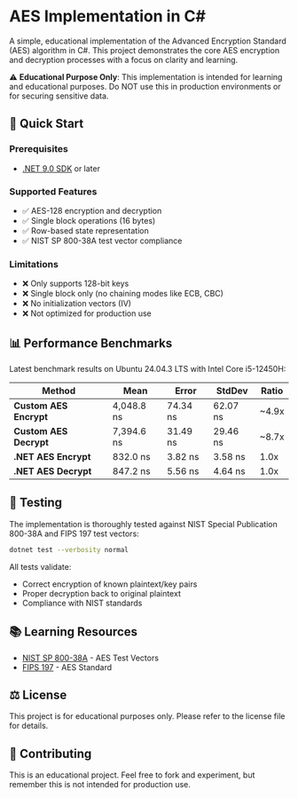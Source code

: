 # AES Implementation in C#

A simple, educational implementation of the Advanced Encryption Standard (AES) algorithm in C#. This project demonstrates the core AES encryption and decryption processes with a focus on clarity and learning.

⚠️ **Educational Purpose Only**: This implementation is intended for learning and educational purposes. Do NOT use this in production environments or for securing sensitive data.

## 🚀 Quick Start

### Prerequisites

- [.NET 9.0 SDK](https://dotnet.microsoft.com/download/dotnet/9.0) or later

### Supported Features

- ✅ AES-128 encryption and decryption
- ✅ Single block operations (16 bytes)
- ✅ Row-based state representation
- ✅ NIST SP 800-38A test vector compliance

### Limitations

- ❌ Only supports 128-bit keys
- ❌ Single block only (no chaining modes like ECB, CBC)
- ❌ No initialization vectors (IV)
- ❌ Not optimized for production use

## 📊 Performance Benchmarks

Latest benchmark results on Ubuntu 24.04.3 LTS with Intel Core i5-12450H:

| Method                 | Mean       | Error    | StdDev   | Ratio |
| ---------------------- | ---------- | -------- | -------- | ----- |
| **Custom AES Encrypt** | 4,048.8 ns | 74.34 ns | 62.07 ns | ~4.9x |
| **Custom AES Decrypt** | 7,394.6 ns | 31.49 ns | 29.46 ns | ~8.7x |
| **.NET AES Encrypt**   | 832.0 ns   | 3.82 ns  | 3.58 ns  | 1.0x  |
| **.NET AES Decrypt**   | 847.2 ns   | 5.56 ns  | 4.64 ns  | 1.0x  |

## 🧪 Testing

The implementation is thoroughly tested against NIST Special Publication 800-38A and FIPS 197 test vectors:

```bash
dotnet test --verbosity normal
```

All tests validate:

- Correct encryption of known plaintext/key pairs
- Proper decryption back to original plaintext
- Compliance with NIST standards

## 📚 Learning Resources

- [NIST SP 800-38A](https://nvlpubs.nist.gov/nistpubs/legacy/sp/nistspecialpublication800-38a.pdf) - AES Test Vectors
- [FIPS 197](https://nvlpubs.nist.gov/nistpubs/FIPS/NIST.FIPS.197-upd1.pdf) - AES Standard

## ⚖️ License

This project is for educational purposes only. Please refer to the license file for details.

## 🤝 Contributing

This is an educational project. Feel free to fork and experiment, but remember this is not intended for production use.
